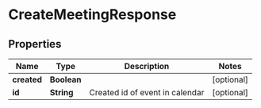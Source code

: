 

# CreateMeetingResponse


## Properties

| Name | Type | Description | Notes |
|------------ | ------------- | ------------- | -------------|
|**created** | **Boolean** |  |  [optional] |
|**id** | **String** | Created id of event in calendar |  [optional] |



